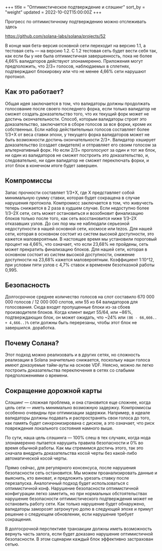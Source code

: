 +++
title = "Оптимистическое подтверждение и слэшинг"
sort_by = "weight"
updated = 2022-10-02T15:00:00Z
+++

Прогресс по оптимистичному подтверждению можно отслеживать здесь

https://github.com/solana-labs/solana/projects/52

В конце мая бета-версия основной сети переходит на версию 1.1, а тестовая сеть — на версию 1.2. С 1.2 тестовая сеть будет вести себя так, как если бы у нее была оптимистичная завершенность, пока не более 4,66% валидаторов действуют злонамеренно. Приложения могут предположить, что 2/3+ голосов, наблюдаемых в сплетнях, подтверждают блокировку или что не менее 4,66% сети нарушают протокол.

## Как это работает?

Общая идея заключается в том, что валидаторы должны продолжать голосование после своего последнего форка, если только валидатор не сможет создать доказательство того, что их текущий форк может не достичь окончательности. Способ, которым валидаторы строят это доказательство, заключается в сборе голосов за все форки, кроме их собственных. Если набор действительных голосов составляет более 1/3+X от веса ставки эпохи, у текущего форка валидаторов может не быть возможности достичь окончательности 2/3+.
Валидатор хэширует доказательство (создает свидетеля) и отправляет его своим голосом за альтернативный форк. Но если 2/3+ проголосуют за один и тот же блок, ни один из валидаторов не сможет построить это доказательство, и, следовательно, ни один валидатор не сможет переключать форки, и этот блок в конечном итоге будет завершен.

## Компромиссы

Запас прочности составляет 1/3+X, где X представляет собой минимальную сумму ставки, которая будет сокращена в случае нарушения протокола. Компромисс заключается в том, что живучесть теперь снижается в 2 раза в худшем случае. Если недоступно более 1/3–2X сети, сеть может остановиться и возобновит финализацию блоков только после того, как сеть восстановится ниже 1/3–2X отказавших узлов. До сих пор мы не наблюдали серьезной недоступности в нашей основной сети, космосе или tezos. Для нашей сети, которая в основном состоит из систем высокой доступности, это кажется маловероятным. В настоящее время мы установили пороговый процент на 4,66%, что означает, что если 23,68% не пройдены, сеть может прекратить финализацию блоков. Для нашей сети, которая в основном состоит из систем высокой доступности, снижение доступности на 23,68% кажется маловероятным. Коэффициент 1:10^12, при условии пяти узлов с 4,7% ставок и временем безотказной работы 0,995.

## Безопасность

Долгосрочное среднее количество голосов на слот составило 670 000 000 голосов / 12 000 000 слотов, или 55 из 64 валидаторов для голосования. Сюда входят пропущенные блоки из-за сбоев производителя блоков. Когда клиент видит 55/64, или ~86%, подтверждающих блок, он может ожидать, что ~24% или `(86 - 66,666.. + 4,666..)%` сети должны быть перерезаны, чтобы этот блок не завершился. доработка.

## Почему Солана?

Этот подход можно реализовать и в других сетях, но сложность реализации в Solana значительно снижается, поскольку наши голоса имеют доказуемые тайм-ауты на основе VDF. Неясно, можно ли легко построить доказательства переключения в сетях со слабыми предположениями о времени.

## Сокращение дорожной карты

Слэшинг — сложная проблема, и она становится еще сложнее, когда цель сети — иметь минимально возможную задержку. Компромиссы особенно очевидны при оптимизации задержки. Например, в идеале валидаторы должны подавать и распространять свои голоса до того, как память будет синхронизирована с диском, а это означает, что риск повреждения локального состояния намного выше.

По сути, наша цель слэшинга — 100% слеш в тех случаях, когда нода злонамеренно пытается нарушить правила безопасности и 0% во время обычной работы. Как мы стремимся достичь этого, так это сначала внедрить доказательства косой черты без какой-либо автоматической косой черты.

Прямо сейчас, для регулярного консенсуса, после нарушения безопасности сеть остановится. Мы можем проанализировать данные и выяснить, кто виноват, и предложить урезать ставку после перезапуска. Аналогичный подход будет использоваться с оптимистичной конф.
Нарушение безопасности оптимистичной конфигурации легко заметить, но при нормальных обстоятельствах нарушение безопасности оптимистического подтверждения может не остановить работу сети. Как только нарушение будет обнаружено, валидаторы заморозят затронутую долю в следующей эпохе и примут решение о следующем обновлении, если нарушение требует сокращения.

В долгосрочной перспективе транзакции должны иметь возможность вернуть часть залога, если будет доказано нарушение оптимистичной безопасности. В этом сценарии каждый блок эффективно застрахован сетью.
